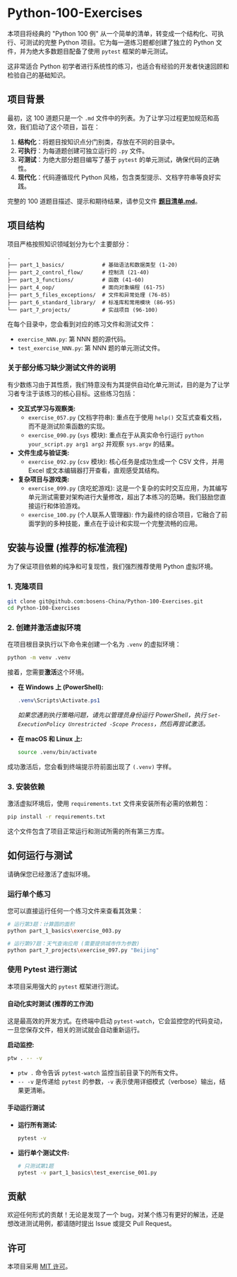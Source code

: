 # Python-100-Exercises

本项目将经典的 "Python 100 例" 从一个简单的清单，转变成一个结构化、可执行、可测试的完整 Python 项目。它为每一道练习题都创建了独立的 Python 文件，并为绝大多数题目配备了使用 `pytest` 框架的单元测试。

这非常适合 Python 初学者进行系统性的练习，也适合有经验的开发者快速回顾和检验自己的基础知识。

## 项目背景

最初，这 100 道题只是一个 `.md` 文件中的列表。为了让学习过程更加规范和高效，我们启动了这个项目，旨在：

1.  **结构化**：将题目按知识点分门别类，存放在不同的目录中。
2.  **可执行**：为每道题创建可独立运行的 `.py` 文件。
3.  **可测试**：为绝大部分题目编写了基于 `pytest` 的单元测试，确保代码的正确性。
4.  **现代化**：代码遵循现代 Python 风格，包含类型提示、文档字符串等良好实践。

完整的 100 道题目描述、提示和期待结果，请参见文件 **[题目清单.md](题目清单.md)**。

## 项目结构

项目严格按照知识领域划分为七个主要部分：

```
.
├── part_1_basics/            # 基础语法和数据类型 (1-20)
├── part_2_control_flow/      # 控制流 (21-40)
├── part_3_functions/         # 函数 (41-60)
├── part_4_oop/               # 面向对象编程 (61-75)
├── part_5_files_exceptions/  # 文件和异常处理 (76-85)
├── part_6_standard_library/  # 标准库和常用模块 (86-95)
└── part_7_projects/          # 实战项目 (96-100)
```

在每个目录中，您会看到对应的练习文件和测试文件：

- `exercise_NNN.py`: 第 NNN 题的源代码。
- `test_exercise_NNN.py`: 第 NNN 题的单元测试文件。

### 关于部分练习缺少测试文件的说明

有少数练习由于其性质，我们特意没有为其提供自动化单元测试，目的是为了让学习者专注于该练习的核心目标。这些练习包括：

- **交互式学习与观察类:**
  - `exercise_057.py` (文档字符串): 重点在于使用 `help()` 交互式查看文档，而不是测试阶乘函数的实现。
  - `exercise_090.py` (`sys` 模块): 重点在于从真实命令行运行 `python your_script.py arg1 arg2` 并观察 `sys.argv` 的结果。
- **文件生成与验证类:**
  - `exercise_092.py` (`csv` 模块): 核心任务是成功生成一个 CSV 文件，并用 Excel 或文本编辑器打开查看，直观感受其结构。
- **复杂项目与游戏类:**
  - `exercise_099.py` (贪吃蛇游戏): 这是一个复杂的实时交互应用，为其编写单元测试需要对架构进行大量修改，超出了本练习的范畴。我们鼓励您直接运行和体验游戏。
  - `exercise_100.py` (个人联系人管理器): 作为最终的综合项目，它融合了前面学到的多种技能，重点在于设计和实现一个完整流畅的应用。

## 安装与设置 (推荐的标准流程)

为了保证项目依赖的纯净和可复现性，我们强烈推荐使用 Python 虚拟环境。

### 1. 克隆项目

```bash
git clone git@github.com:bosens-China/Python-100-Exercises.git
cd Python-100-Exercises
```

### 2. 创建并激活虚拟环境

在项目根目录执行以下命令来创建一个名为 `.venv` 的虚拟环境：

```bash
python -m venv .venv
```

接着，您需要**激活**这个环境。

- **在 Windows 上 (PowerShell):**

  ```powershell
  .venv\Scripts\Activate.ps1
  ```

  _如果您遇到执行策略问题，请先以管理员身份运行 PowerShell，执行 `Set-ExecutionPolicy Unrestricted -Scope Process`，然后再尝试激活。_

- **在 macOS 和 Linux 上:**
  ```bash
  source .venv/bin/activate
  ```

成功激活后，您会看到终端提示符前面出现了 `(.venv)` 字样。

### 3. 安装依赖

激活虚拟环境后，使用 `requirements.txt` 文件来安装所有必需的依赖包：

```bash
pip install -r requirements.txt
```

这个文件包含了项目正常运行和测试所需的所有第三方库。

## 如何运行与测试

请确保您已经激活了虚拟环境。

### 运行单个练习

您可以直接运行任何一个练习文件来查看其效果：

```bash
# 运行第3题：计算圆的面积
python part_1_basics\exercise_003.py

# 运行第97题：天气查询应用 (需要提供城市作为参数)
python part_7_projects\exercise_097.py "Beijing"
```

### 使用 Pytest 进行测试

本项目采用强大的 `pytest` 框架进行测试。

#### 自动化实时测试 (推荐的工作流)

这是最高效的开发方式。在终端中启动 `pytest-watch`，它会监控您的代码变动，一旦您保存文件，相关的测试就会自动重新运行。

**启动监控:**

```bash
ptw . -- -v
```

- `ptw .` 命令告诉 `pytest-watch` 监控当前目录下的所有文件。
- `-- -v` 是传递给 `pytest` 的参数，`-v` 表示使用详细模式（verbose）输出，结果更清晰。

#### 手动运行测试

- **运行所有测试:**

  ```bash
  pytest -v
  ```

- **运行单个测试文件:**
  ```bash
  # 只测试第1题
  pytest -v part_1_basics\test_exercise_001.py
  ```

## 贡献

欢迎任何形式的贡献！无论是发现了一个 bug，对某个练习有更好的解法，还是想改进测试用例，都请随时提出 Issue 或提交 Pull Request。

## 许可

本项目采用 [MIT 许可](LICENSE)。
